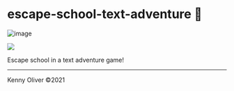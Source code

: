 # escape-school-text-adventure :school:

![image](https://www.codefactor.io/repository/github/KennyOliver/escape-school-text-adventure/badge?style=for-the-badge)

[![](https://repl.it/badge/github/KennyOliver/escape-school-text-adventure)](https://repl.it/@KennyOliver/escape-school-text-adventure)

Escape school in a text adventure game!

---
Kenny Oliver ©2021